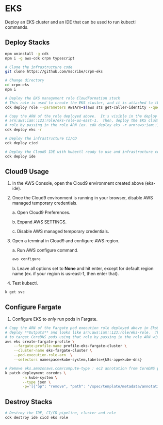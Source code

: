 # EKS

Deploy an EKS cluster and an IDE that can be used to run kubectl commands.

## Deploy Stacks

```bash
npm uninstall -g cdk
npm i -g aws-cdk crpm typescript

# Clone the infrastructure code
git clone https://github.com/mscribe/crpm-eks

# Change directory
cd crpm-eks
npm i

# Deploy the EKS management role CloudFormation stack
# This role is used to create the EKS cluster, and it is attached to the IDE to access the cluster
cdk deploy role --parameters AwsArn=$(aws sts get-caller-identity --query Arn --output text)

# Copy the ARN of the role deployed above.  It's visible in the deploy **Outputs** and looks like
# arn:aws:iam::123:role/eks-role-us-east-1.  Then, deploy the EKS cluster in a new VPC using that
# role by passing in the role ARN (ex. cdk deploy eks -r arn:aws:iam::123:role/eks-role-us-east-1).
cdk deploy eks -r 

# Deploy the infrastructure CI/CD
cdk deploy cicd

# Deploy the Cloud9 IDE with kubectl ready to use and infrastructure code ready to edit
cdk deploy ide
```

## Cloud9 Usage

1.  In the AWS Console, open the Cloud9 environment created above (eks-ide).

2.  Once the Cloud9 environment is running in your browser, disable AWS managed temporary credentials.

    a.  Open Cloud9 Preferences.
    
    b.  Expand AWS SETTINGS.
    
    c.  Disable AWS managed temporary credentials.

3.  Open a terminal in Cloud9 and configure AWS region.

    a.  Run AWS configure command.
    ```bash
    aws configure
    ```
    
    b.  Leave all options set to **None** and hit enter, except for default region name (ex. if your region is us-east-1, then enter that).

4.  Test kubectl.

```bash
k get svc
```

## Configure Fargate

1.  Configure EKS to *only* run pods in Fargate.

```bash
# Copy the ARN of the Fargate pod execution role deployed above in EksStack.  It's visible in the
# deploy **Outputs** and looks like arn:aws:iam::123:role/eks-role.  Then, create the Fargate profile
# to target CoreDNS pods using that role by passing in the role ARN with --pod-execution-role-arn.
aws eks create-fargate-profile \
    --fargate-profile-name profile-eks-fargate-cluster \
    --cluster-name eks-fargate-cluster \
    --pod-execution-role-arn  \
    --selectors namespace=kube-system,labels={k8s-app=kube-dns}

# Remove eks.amazonaws.com/compute-type : ec2 annotation from CoreDNS pods
k patch deployment coredns \
        -n kube-system \
        --type json \
        -p='[{"op": "remove", "path": "/spec/template/metadata/annotations/eks.amazonaws.com~1compute-type"}]'
```

## Destroy Stacks

```bash
# Destroy the IDE, CI/CD pipeline, cluster and role
cdk destroy ide cicd eks role
```
